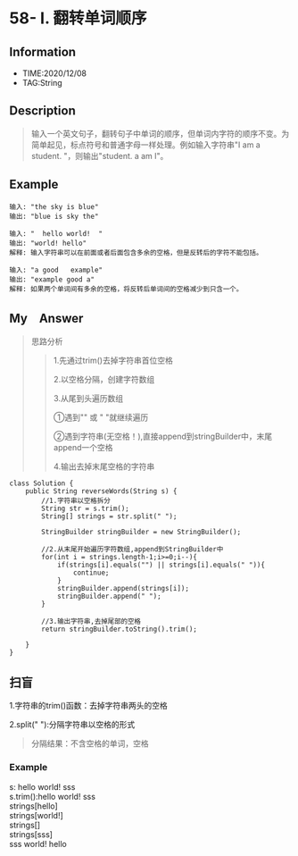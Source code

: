 # 58- I. 翻转单词顺序

## Information
- TIME:2020/12/08
- TAG:String
  
## Description
>输入一个英文句子，翻转句子中单词的顺序，但单词内字符的顺序不变。为简单起见，标点符号和普通字母一样处理。例如输入字符串"I am a student. "，则输出"student. a am I"。


## Example
```
输入: "the sky is blue"
输出: "blue is sky the"

输入: "  hello world!  "
输出: "world! hello"
解释: 输入字符串可以在前面或者后面包含多余的空格，但是反转后的字符不能包括。

输入: "a good   example"
输出: "example good a"
解释: 如果两个单词间有多余的空格，将反转后单词间的空格减少到只含一个。
```

## My　Answer
>思路分析
>>1.先通过trim()去掉字符串首位空格
>>  
>>2.以空格分隔，创建字符数组  
>>
>>3.从尾到头遍历数组  
>>
>>①遇到"" 或 " "就继续遍历  
>>
>>②遇到字符串(无空格！),直接append到stringBuilder中，末尾append一个空格  
>>
>>4.输出去掉末尾空格的字符串  
```
class Solution {
    public String reverseWords(String s) {
        //1.字符串以空格拆分
        String str = s.trim();
        String[] strings = str.split(" ");
        
        StringBuilder stringBuilder = new StringBuilder();

        //2.从末尾开始遍历字符数组,append到StringBuilder中
        for(int i = strings.length-1;i>=0;i--){
            if(strings[i].equals("") || strings[i].equals(" ")){
                continue;
            }
            stringBuilder.append(strings[i]);
            stringBuilder.append(" ");
        }

        //3.输出字符串,去掉尾部的空格
        return stringBuilder.toString().trim();

    }
}
```

## 扫盲
1.字符串的trim()函数：去掉字符串两头的空格  

2.split(" "):分隔字符串以空格的形式 
>分隔结果：不含空格的单词，空格

### Example
s: hello world!  sss  
s.trim():hello world!  sss  
strings[hello]  
strings[world!]  
strings[]  
strings[sss]  
sss  world! hello  






